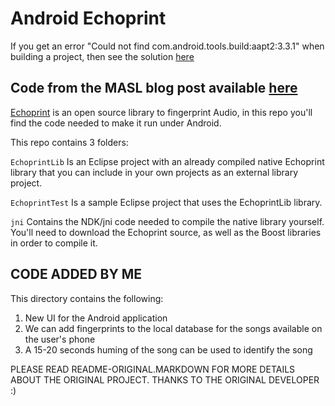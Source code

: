 # Android Echoprint

If you get an error "Could not find com.android.tools.build:aapt2:3.3.1" when building a project, then see the solution [here](https://blog.csdn.net/Builder_Taoge/article/details/88736485)


## Code from the MASL blog post available [here](http://masl.cis.gvsu.edu/2012/01/25/android-echoprint/)

[Echoprint](http://echoprint.me) is an open source library to fingerprint Audio, in this repo you'll find the code needed to make it run under Android.

This repo contains 3 folders:

`EchoprintLib` Is an Eclipse project with an already compiled native Echoprint library that you can include in your own projects as an external library project.

`EchoprintTest` Is a sample Eclipse project that uses the EchoprintLib library.

`jni` Contains the NDK/jni code needed to compile the native library yourself. You'll need to download the Echoprint source, as well as the Boost libraries in order to compile it.

## CODE ADDED BY ME 
This directory contains the following:
1. New UI for the Android application
2. We can add fingerprints to the local database for the songs available on the user's phone
3. A 15-20 seconds huming of the song can be used to identify the song

PLEASE READ README-ORIGINAL.MARKDOWN FOR MORE DETAILS ABOUT THE ORIGINAL PROJECT.
THANKS TO THE ORIGINAL DEVELOPER :)